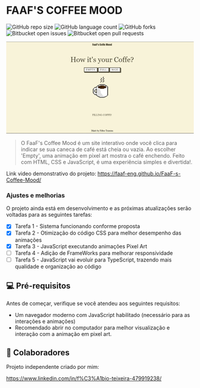 # FAAF'S COFFEE MOOD

![GitHub repo size](https://img.shields.io/github/repo-size/iuricode/README-template?style=for-the-badge)
![GitHub language count](https://img.shields.io/github/languages/count/iuricode/README-template?style=for-the-badge)
![GitHub forks](https://img.shields.io/github/forks/iuricode/README-template?style=for-the-badge)
![Bitbucket open issues](https://img.shields.io/bitbucket/issues/iuricode/README-template?style=for-the-badge)
![Bitbucket open pull requests](https://img.shields.io/bitbucket/pr-raw/iuricode/README-template?style=for-the-badge)

<img src="img/coffee.png" alt="imagem cafe">

> O FaaF's Coffee Mood é um site interativo onde você clica para indicar se sua caneca de café está cheia ou vazia. Ao escolher 'Empty', uma animação em pixel art mostra o café enchendo. Feito com HTML, CSS e JavaScript, é uma experiência simples e divertida!.

Link video demonstrativo do projeto: https://faaf-eng.github.io/FaaF-s-Coffee-Mood/

### Ajustes e melhorias

O projeto ainda está em desenvolvimento e as próximas atualizações serão voltadas para as seguintes tarefas:

- [x] Tarefa 1 - Sistema funcionando conforme proposta
- [x] Tarefa 2 - Otimização do código CSS para melhor desempenho das animações 
- [x] Tarefa 3 - JavaScript executando animações Pixel Art 
- [ ] Tarefa 4 - Adição de FrameWorks para melhorar responsividade
- [ ] Tarefa 5 - JavaScript vai evoluir para TypeScript, trazendo mais qualidade e organização ao código

## 💻 Pré-requisitos

Antes de começar, verifique se você atendeu aos seguintes requisitos:

- Um navegador moderno com JavaScript habilitado (necessário para as interações e animações)
- Recomendado abrir no computador para melhor visualização e interação com a animação em pixel art.

## 🤝 Colaboradores

Projeto independente criado por mim: 

https://www.linkedin.com/in/f%C3%A1bio-teixeira-479919238/

